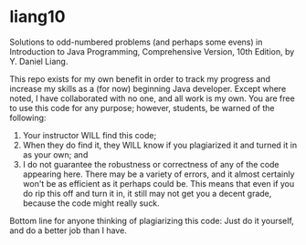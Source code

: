 # liang10
Solutions to odd-numbered problems (and perhaps some evens) in Introduction to Java Programming, Comprehensive Version, 10th Edition, by Y. Daniel Liang.

This repo exists for my own benefit in order to track my progress and increase my skills as a (for now) beginning Java developer. Except where noted, I have collaborated with no one, and all work is my own. You are free to use this code for any purpose; however, students, be warned of the following:

1) Your instructor WILL find this code;
2) When they do find it, they WILL know if you plagiarized it and turned it in as your own; and
3) I do not guarantee the robustness or correctness of any of the code appearing here. There may be a variety of errors, and it almost certainly won't be as efficient as it perhaps could be. This means that even if you do rip this off and turn it in, it still may not get you a decent grade, because the code might really suck.

Bottom line for anyone thinking of plagiarizing this code: Just do it yourself, and do a better job than I have.

